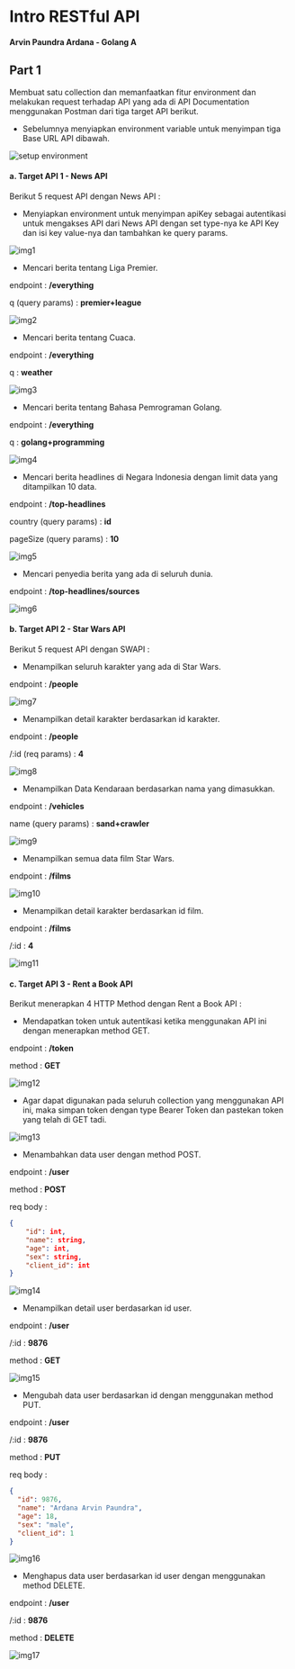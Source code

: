 # Intro RESTful API

#### Arvin Paundra Ardana - Golang A

## Part 1

Membuat satu collection dan memanfaatkan fitur environment dan melakukan request terhadap API yang ada di API Documentation menggunakan Postman dari tiga target API berikut.

- Sebelumnya menyiapkan environment variable untuk menyimpan tiga Base URL API dibawah.

![setup environment](https://github.com/arvinpaundra/go_arvin-paundra-ardana/blob/master/16_Intro%20RESTful%20API/screenshots/Screenshot_23.png)

#### a. Target API 1 - News API

Berikut 5 request API dengan News API :

- Menyiapkan environment untuk menyimpan apiKey sebagai autentikasi untuk mengakses API dari News API dengan set type-nya ke API Key dan isi key value-nya dan tambahkan ke query params.

![img1](https://github.com/arvinpaundra/go_arvin-paundra-ardana/blob/master/16_Intro%20RESTful%20API/screenshots/Screenshot_6.png)

- Mencari berita tentang Liga Premier.

endpoint : **/everything**

q (query params) : **premier+league**

![img2](https://github.com/arvinpaundra/go_arvin-paundra-ardana/blob/master/16_Intro%20RESTful%20API/screenshots/Screenshot_7.png)

- Mencari berita tentang Cuaca.

endpoint : **/everything**

q : **weather**

![img3](https://github.com/arvinpaundra/go_arvin-paundra-ardana/blob/master/16_Intro%20RESTful%20API/screenshots/Screenshot_8.png)

- Mencari berita tentang Bahasa Pemrograman Golang.

endpoint : **/everything**

q : **golang+programming**

![img4](https://github.com/arvinpaundra/go_arvin-paundra-ardana/blob/master/16_Intro%20RESTful%20API/screenshots/Screenshot_9.png)

- Mencari berita headlines di Negara Indonesia dengan limit data yang ditampilkan 10 data.

endpoint : **/top-headlines**

country (query params) : **id**

pageSize (query params) : **10**

![img5](https://github.com/arvinpaundra/go_arvin-paundra-ardana/blob/master/16_Intro%20RESTful%20API/screenshots/Screenshot_10.png)

- Mencari penyedia berita yang ada di seluruh dunia.

endpoint : **/top-headlines/sources**

![img6](https://github.com/arvinpaundra/go_arvin-paundra-ardana/blob/master/16_Intro%20RESTful%20API/screenshots/Screenshot_11.png)

#### b. Target API 2 - Star Wars API

Berikut 5 request API dengan SWAPI :

- Menampilkan seluruh karakter yang ada di Star Wars.

endpoint : **/people**

![img7](https://github.com/arvinpaundra/go_arvin-paundra-ardana/blob/master/16_Intro%20RESTful%20API/screenshots/Screenshot_12.png)

- Menampilkan detail karakter berdasarkan id karakter.

endpoint : **/people**

/:id (req params) : **4**

![img8](https://github.com/arvinpaundra/go_arvin-paundra-ardana/blob/master/16_Intro%20RESTful%20API/screenshots/Screenshot_13.png)

- Menampilkan Data Kendaraan berdasarkan nama yang dimasukkan.

endpoint : **/vehicles**

name (query params) : **sand+crawler**

![img9](https://github.com/arvinpaundra/go_arvin-paundra-ardana/blob/master/16_Intro%20RESTful%20API/screenshots/Screenshot_14.png)

- Menampilkan semua data film Star Wars.

endpoint : **/films**

![img10](https://github.com/arvinpaundra/go_arvin-paundra-ardana/blob/master/16_Intro%20RESTful%20API/screenshots/Screenshot_15.png)

- Menampilkan detail karakter berdasarkan id film.

endpoint : **/films**

/:id : **4**

![img11](https://github.com/arvinpaundra/go_arvin-paundra-ardana/blob/master/16_Intro%20RESTful%20API/screenshots/Screenshot_16.png)

#### c. Target API 3 - Rent a Book API

Berikut menerapkan 4 HTTP Method dengan Rent a Book API :

- Mendapatkan token untuk autentikasi ketika menggunakan API ini dengan menerapkan method GET.

endpoint : **/token**

method : **GET**

![img12](https://github.com/arvinpaundra/go_arvin-paundra-ardana/blob/master/16_Intro%20RESTful%20API/screenshots/Screenshot_17.png)

- Agar dapat digunakan pada seluruh collection yang menggunakan API ini, maka simpan token dengan type Bearer Token dan pastekan token yang telah di GET tadi.

![img13](https://github.com/arvinpaundra/go_arvin-paundra-ardana/blob/master/16_Intro%20RESTful%20API/screenshots/Screenshot_18.png)

- Menambahkan data user dengan method POST.

endpoint : **/user**

method : **POST**

req body :

```json
{
    "id": int,
    "name": string,
    "age": int,
    "sex": string,
    "client_id": int
}
```

![img14](https://github.com/arvinpaundra/go_arvin-paundra-ardana/blob/master/16_Intro%20RESTful%20API/screenshots/Screenshot_19.png)

- Menampilkan detail user berdasarkan id user.

endpoint : **/user**

/:id : **9876**

method : **GET**

![img15](https://github.com/arvinpaundra/go_arvin-paundra-ardana/blob/master/16_Intro%20RESTful%20API/screenshots/Screenshot_20.png)

- Mengubah data user berdasarkan id dengan menggunakan method PUT.

endpoint : **/user**

/:id : **9876**

method : **PUT**

req body :

```json
{
  "id": 9876,
  "name": "Ardana Arvin Paundra",
  "age": 18,
  "sex": "male",
  "client_id": 1
}
```

![img16](https://github.com/arvinpaundra/go_arvin-paundra-ardana/blob/master/16_Intro%20RESTful%20API/screenshots/Screenshot_21.png)

- Menghapus data user berdasarkan id user dengan menggunakan method DELETE.

endpoint : **/user**

/:id : **9876**

method : **DELETE**

![img17](https://github.com/arvinpaundra/go_arvin-paundra-ardana/blob/master/16_Intro%20RESTful%20API/screenshots/Screenshot_22.png)
